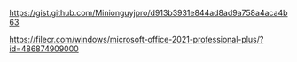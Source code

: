 https://gist.github.com/Minionguyjpro/d913b3931e844ad8ad9a758a4aca4b63



https://filecr.com/windows/microsoft-office-2021-professional-plus/?id=486874909000



